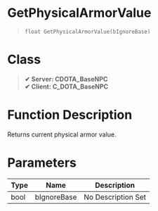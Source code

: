 # GetPhysicalArmorValue
> `float GetPhysicalArmorValue(bIgnoreBase)`
# Class
> __✔ Server: CDOTA_BaseNPC__  
> __✔ Client: C_DOTA_BaseNPC__  
# Function Description
Returns current physical armor value.
# Parameters
Type|Name|Description
--|--|--
bool|bIgnoreBase|No Description Set
